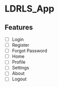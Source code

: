 # LDRLS_App

## Features
- [ ] Login
- [ ] Register
- [ ] Forgot Password
- [ ] Home
- [ ] Profile
- [ ] Settings
- [ ] About
- [ ] Logout